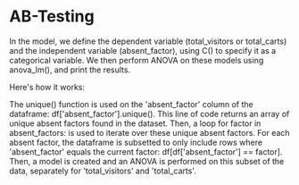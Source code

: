 # AB-Testing
In the model, we define the dependent variable (total_visitors or total_carts) and the independent variable (absent_factor), using C() to specify it as a categorical variable. We then perform ANOVA on these models using anova_lm(), and print the results.

Here's how it works:

The unique() function is used on the 'absent_factor' column of the dataframe: df['absent_factor'].unique(). This line of code returns an array of unique absent factors found in the dataset.
Then, a loop for factor in absent_factors: is used to iterate over these unique absent factors.
For each absent factor, the dataframe is subsetted to only include rows where 'absent_factor' equals the current factor: df[df['absent_factor'] == factor].
Then, a model is created and an ANOVA is performed on this subset of the data, separately for 'total_visitors' and 'total_carts'.
